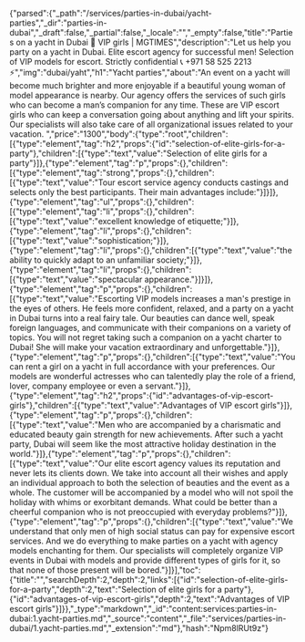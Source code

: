 {"parsed":{"_path":"/services/parties-in-dubai/yacht-parties","_dir":"parties-in-dubai","_draft":false,"_partial":false,"_locale":"","_empty":false,"title":"Parties on a yacht in Dubai 🖤 VIP girls | MGTIMES","description":"Let us help you party on a yacht in Dubai. Elite escort agency for successful men! Selection of VIP models for escort. Strictly confidential 📞 +971 58 525 2213 ⚡","img":"dubai/yaht","h1":"Yacht parties","about":"An event on a yacht will become much brighter and more enjoyable if a beautiful young woman of model appearance is nearby. Our agency offers the services of such girls who can become a man’s companion for any time. These are VIP escort girls who can keep a conversation going about anything and lift your spirits. Our specialists will also take care of all organizational issues related to your vacation. ","price":"1300","body":{"type":"root","children":[{"type":"element","tag":"h2","props":{"id":"selection-of-elite-girls-for-a-party"},"children":[{"type":"text","value":"Selection of elite girls for a party"}]},{"type":"element","tag":"p","props":{},"children":[{"type":"element","tag":"strong","props":{},"children":[{"type":"text","value":"Tour escort service agency conducts castings and selects only the best participants. Their main advantages include:"}]}]},{"type":"element","tag":"ul","props":{},"children":[{"type":"element","tag":"li","props":{},"children":[{"type":"text","value":"excellent knowledge of etiquette;"}]},{"type":"element","tag":"li","props":{},"children":[{"type":"text","value":"sophistication;"}]},{"type":"element","tag":"li","props":{},"children":[{"type":"text","value":"the ability to quickly adapt to an unfamiliar society;"}]},{"type":"element","tag":"li","props":{},"children":[{"type":"text","value":"spectacular appearance."}]}]},{"type":"element","tag":"p","props":{},"children":[{"type":"text","value":"Escorting VIP models increases a man's prestige in the eyes of others. He feels more confident, relaxed, and a party on a yacht in Dubai turns into a real fairy tale. Our beauties can dance well, speak foreign languages, and communicate with their companions on a variety of topics. You will not regret taking such a companion on a yacht charter to Dubai! She will make your vacation extraordinary and unforgettable."}]},{"type":"element","tag":"p","props":{},"children":[{"type":"text","value":"You can rent a girl on a yacht in full accordance with your preferences. Our models are wonderful actresses who can talentedly play the role of a friend, lover, company employee or even a servant."}]},{"type":"element","tag":"h2","props":{"id":"advantages-of-vip-escort-girls"},"children":[{"type":"text","value":"Advantages of VIP escort girls"}]},{"type":"element","tag":"p","props":{},"children":[{"type":"text","value":"Men who are accompanied by a charismatic and educated beauty gain strength for new achievements. After such a yacht party, Dubai will seem like the most attractive holiday destination in the world."}]},{"type":"element","tag":"p","props":{},"children":[{"type":"text","value":"Our elite escort agency values ​​its reputation and never lets its clients down. We take into account all their wishes and apply an individual approach to both the selection of beauties and the event as a whole. The customer will be accompanied by a model who will not spoil the holiday with whims or exorbitant demands. What could be better than a cheerful companion who is not preoccupied with everyday problems?"}]},{"type":"element","tag":"p","props":{},"children":[{"type":"text","value":"We understand that only men of high social status can pay for expensive escort services. And we do everything to make parties on a yacht with agency models enchanting for them. Our specialists will completely organize VIP events in Dubai with models and provide different types of girls for it, so that none of those present will be bored."}]}],"toc":{"title":"","searchDepth":2,"depth":2,"links":[{"id":"selection-of-elite-girls-for-a-party","depth":2,"text":"Selection of elite girls for a party"},{"id":"advantages-of-vip-escort-girls","depth":2,"text":"Advantages of VIP escort girls"}]}},"_type":"markdown","_id":"content:services:parties-in-dubai:1.yacht-parties.md","_source":"content","_file":"services/parties-in-dubai/1.yacht-parties.md","_extension":"md"},"hash":"Npm8lRUt9z"}